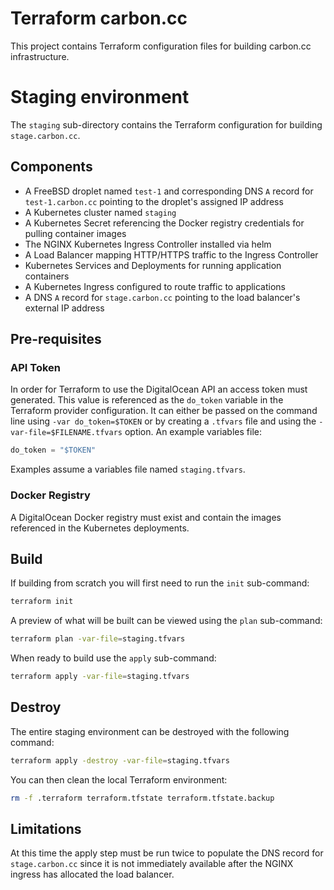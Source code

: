 # Terraform carbon.cc

This project contains Terraform configuration files for building carbon.cc infrastructure.

# Staging environment

The `staging` sub-directory contains the Terraform configuration for building `stage.carbon.cc`.

## Components

* A FreeBSD droplet named `test-1` and corresponding DNS `A` record for `test-1.carbon.cc` pointing to the droplet's assigned IP address
* A Kubernetes cluster named `staging`
* A Kubernetes Secret referencing the Docker registry credentials for pulling container images
* The NGINX Kubernetes Ingress Controller installed via helm
* A Load Balancer mapping HTTP/HTTPS traffic to the Ingress Controller
* Kubernetes Services and Deployments for running application containers
* A Kubernetes Ingress configured to route traffic to applications
* A DNS `A` record for `stage.carbon.cc` pointing to the load balancer's external IP address

## Pre-requisites

### API Token

In order for Terraform to use the DigitalOcean API an access token must generated.  This value is referenced as the `do_token`
variable in the Terraform provider configuration.  It can either be passed on the command line using `-var do_token=$TOKEN`
or by creating a `.tfvars` file and using the `-var-file=$FILENAME.tfvars` option.  An example variables file:

```terraform
do_token = "$TOKEN"
```

Examples assume a variables file named `staging.tfvars`.

### Docker Registry

A DigitalOcean Docker registry must exist and contain the images referenced in the Kubernetes deployments.

## Build

If building from scratch you will first need to run the `init` sub-command:

```bash
terraform init
```

A preview of what will be built can be viewed using the `plan` sub-command:

```bash
terraform plan -var-file=staging.tfvars
```

When ready to build use the `apply` sub-command:

```bash
terraform apply -var-file=staging.tfvars
```

## Destroy

The entire staging environment can be destroyed with the following command:

```bash
terraform apply -destroy -var-file=staging.tfvars
```

You can then clean the local Terraform environment:

```bash
rm -f .terraform terraform.tfstate terraform.tfstate.backup
```

## Limitations

At this time the apply step must be run twice to populate the DNS record for `stage.carbon.cc` since it is not immediately
available after the NGINX ingress has allocated the load balancer.
